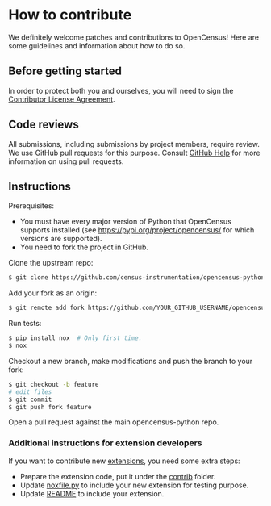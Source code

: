 # How to contribute

We definitely welcome patches and contributions to OpenCensus! Here are
some guidelines and information about how to do so.

## Before getting started

In order to protect both you and ourselves, you will need to sign the
[Contributor License Agreement](https://cla.developers.google.com/clas).

## Code reviews

All submissions, including submissions by project members, require review. We
use GitHub pull requests for this purpose. Consult
[GitHub Help](https://help.github.com/articles/about-pull-requests/) for more
information on using pull requests.

## Instructions

Prerequisites:

* You must have every major version of Python that OpenCensus supports installed (see https://pypi.org/project/opencensus/ for which versions are supported).
* You need to fork the project in GitHub.

Clone the upstream repo:

```sh
$ git clone https://github.com/census-instrumentation/opencensus-python.git
```

Add your fork as an origin:

```sh
$ git remote add fork https://github.com/YOUR_GITHUB_USERNAME/opencensus-python.git
```

Run tests:

```sh
$ pip install nox  # Only first time.
$ nox
```

Checkout a new branch, make modifications and push the branch to your fork:

```sh
$ git checkout -b feature
# edit files
$ git commit
$ git push fork feature
```

Open a pull request against the main opencensus-python repo.

### Additional instructions for extension developers

If you want to contribute new [extensions](README.rst#extensions), you need some extra steps:

* Prepare the extension code, put it under the [contrib](./contrib/) folder.
* Update [noxfile.py](./noxfile.py) to include your new extension for testing purpose.
* Update [README](./README.rst#extensions) to include your extension.
